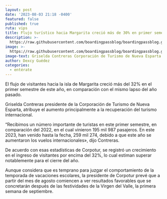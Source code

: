 ```yaml
---
layout: post
date: '2023-08-03 21:18 -0400'
featured: false
published: true
ruta: vips
title: Flujo turístico hacia Margarita creció más de 30% en primer semestre de 2023
description: >-
  https://raw.githubusercontent.com/boardingpassblog/boardingpassblog.github.io/main/assets/images/Griselda-Contreras.jpg
image: >-
  https://raw.githubusercontent.com/boardingpassblog/boardingpassblog.github.io/main/assets/images/Griselda-Contreras.jpg
image-text: Griselda Contreras Corporación de Turismo de Nueva Esparta
author: Dexcy Guédez
categories:
  - entérate
---
```

El flujo de visitantes hacia la isla de Margarita creció más del 32% en el primer semestre de este año, en comparación con el mismo lapso del año pasado.

Griselda Contreras presidente de la Corporación de Turismo de Nueva Esparta, atribuye el aumento principalmente a la recuperación del turismo internacional.

“Recibimos un número importante de turistas en este primer semestre, en comparación del 2022, en el cual vinieron 195 mil 987 pasajeros. En este 2023, han venido hasta la fecha, 259 mil 274, debido a que este año se aumentaron los vuelos internacionales», dijo Contreras.

De acuerdo con esas estadísticas de Corpotur, se registró un crecimiento en el ingreso de visitantes por encima del 32%, lo cual estiman superar notablemente para el cierre del año.

Aunque considera que es temprano para juzgar el comportamiento de la temporada de vacaciones escolares, la presidente de Corpotur prevé que a partir del mes de agosto comiencen a ver resultados favorables que se concretarán después de las festividades de la Virgen del Valle, la primera semana de septiembre.
